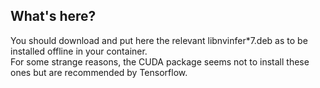 ## What's here?

You should download and put here the relevant libnvinfer*7.deb as to be installed offline in your container.  
For some strange reasons, the CUDA package seems not to install these ones but are recommended by Tensorflow.  

